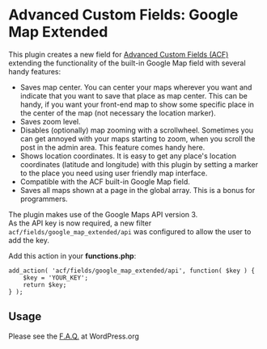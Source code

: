 # Advanced Custom Fields: Google Map Extended

This plugin creates a new field for [Advanced Custom Fields (ACF)](http://www.advancedcustomfields.com/ "Advanced Custom Fields") 
extending the functionality of the built-in Google Map field with several handy features:
* Saves map center. You can center your maps wherever you want and indicate that you want to save that place as map center. This can be handy, if you want your front-end map to show some specific place in the center of the map (not necessary the location marker).
* Saves zoom level.
* Disables (optionally) map zooming with a scrollwheel. Sometimes you can get annoyed with your maps starting to zoom, when you scroll the post in the admin area. This feature comes handy here.
* Shows location coordinates. It is easy to get any place's location coordinates (latitude and longitude) with this plugin by setting a marker to the place you need using user friendly map interface.
* Compatible with the ACF built-in Google Map field.
* Saves all maps shown at a page in the global array. This is a bonus for programmers.

The plugin makes use of the Google Maps API version 3.<br>
As the API key is now required, a new filter `acf/fields/google_map_extended/api` was configured to allow the user to add the key.

Add this action in your **functions.php**:

```
add_action( 'acf/fields/google_map_extended/api', function( $key ) {
	$key = 'YOUR_KEY';
	return $key;
} );
```

## Usage

Please see the [F.A.Q.](https://wordpress.org/plugins/advanced-custom-fields-google-map-extended/faq/) at WordPress.org
